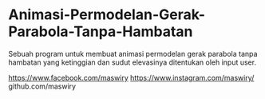 # Animasi-Permodelan-Gerak-Parabola-Tanpa-Hambatan
Sebuah program untuk membuat animasi permodelan gerak parabola tanpa hambatan yang ketinggian dan sudut elevasinya ditentukan oleh input user.

https://www.facebook.com/maswiry
https://www.instagram.com/maswiry/
github.com/maswiry
